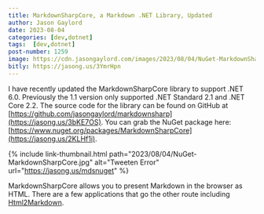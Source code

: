 ```yaml
---
title: MarkdownSharpCore, a Markdown .NET Library, Updated
author: Jason Gaylord
date: 2023-08-04
categories: [dev,dotnet]
tags:  [dev,dotnet]
post-number: 1259
image: https://cdn.jasongaylord.com/images/2023/08/04/NuGet-MarkdownSharpCore.jpg
bitly: https://jasong.us/3YmrHpn
---
```


I have recently updated the MarkdownSharpCore library to support .NET 6.0. Previously the 1.1 version only supported .NET Standard 2.1 and .NET Core 2.2. The source code for the library can be found on GitHub at [https://github.com/jasongaylord/markdownsharp](https://jasong.us/3bKE7OS). You can grab the NuGet package here: [https://www.nuget.org/packages/MarkdownSharpCore](https://jasong.us/2KLHf1i).

{% include link-thumbnail.html path="2023/08/04/NuGet-MarkdownSharpCore.jpg" alt="Tweeten Error" url="https://jasong.us/mdsnuget" %}

MarkdownSharpCore allows you to present Markdown in the browser as HTML. There are a few applications that go the other route including [Html2Markdown](https://jasong.us/2YhbpRO).